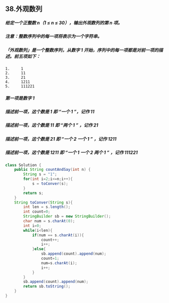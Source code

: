 ## 38.外观数列

##### 给定一个正整数 n（1 ≤ n ≤ 30），输出外观数列的第 n 项。

##### 注意：整数序列中的每一项将表示为一个字符串。

##### 「外观数列」是一个整数序列，从数字 1 开始，序列中的每一项都是对前一项的描述。前五项如下：

```
1.     1
2.     11
3.     21
4.     1211
5.     111221
```

##### 第一项是数字 1

##### 描述前一项，这个数是 1 即 “一个 1 ”，记作 11

##### 描述前一项，这个数是 11 即 “两个 1 ” ，记作 21

##### 描述前一项，这个数是 21 即 “一个 2 一个 1 ” ，记作 1211

##### 描述前一项，这个数是 1211 即 “一个 1 一个 2 两个 1 ” ，记作 111221

```java
class Solution {
    public String countAndSay(int n) {
        String s = "1";
        for(int i=2;i<=n;i++){
            s = toConver(s);
        }
        return s;
    }
    String toConver(String s){
        int len = s.length();
        int count=0;
        StringBuilder sb = new StringBuilder();
        char num = s.charAt(0);
        int i=0;
        while(i<len){
            if(num == s.charAt(i)){
                count++;
                i++;
            }else{
                sb.append(count).append(num);
                count=1;
                num=s.charAt(i);
                i++;
            }
        }
        sb.append(count).append(num);
        return sb.toString();
    }
}
```

